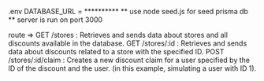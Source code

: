 .env
DATABASE_URL = **********
** use node seed.js for seed prisma db **
server is run on port 3000

route => 
GET /stores             : Retrieves and sends data about stores and all discounts available in the database.
GET /stores/:id         : Retrieves and sends data about discounts related to a store with the specified ID.
POST /stores/:id/claim  : Creates a new discount claim for a user specified by the ID of the discount and the user. 
(in this example, simulating a user with ID 1).
